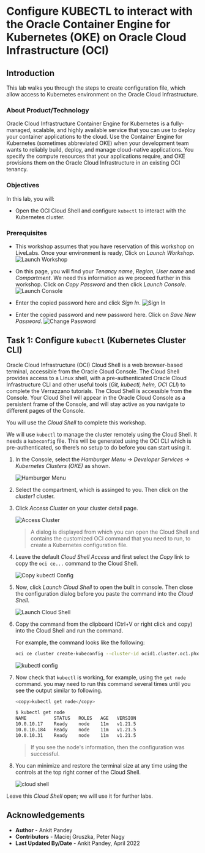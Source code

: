 # Configure KUBECTL to interact with the Oracle Container Engine for Kubernetes (OKE) on Oracle Cloud Infrastructure (OCI)

## Introduction

This lab walks you through the steps to create configuration file, which allow access to Kubernetes environment on the Oracle Cloud Infrastructure.

### About Product/Technology

Oracle Cloud Infrastructure Container Engine for Kubernetes is a fully-managed, scalable, and highly available service that you can use to deploy your container applications to the cloud. Use the Container Engine for Kubernetes (sometimes abbreviated OKE) when your development team wants to reliably build, deploy, and manage cloud-native applications. You specify the compute resources that your applications require, and OKE provisions them on the Oracle Cloud Infrastructure in an existing OCI tenancy.

### Objectives

In this lab, you will:

* Open the OCI Cloud Shell and configure `kubectl` to interact with the Kubernetes cluster.

### Prerequisites

* This workshop assumes that you have reservation of this workshop on LiveLabs. Once your environment is ready, Click on *Launch Workshop*.
        ![Launch Workshop](images/launchworkshop.png " ")
* On this page, you will find your *Tenancy name*, *Region*, *User name* and *Compartment*. We need this information as we proceed further in this workshop. Click on *Copy Password*  and then click *Launch Console*.
        ![Launch Console](images/launchconsole.png " ")

* Enter the copied password here and click *Sign In*.
        ![Sign In](images/signin.png " ")

* Enter the copied password and new password here. Click on *Save New Password*.
        ![Change Password](images/changepassword.png " ")


## Task 1: Configure `kubectl` (Kubernetes Cluster CLI)

Oracle Cloud Infrastructure (OCI) Cloud Shell is a web browser-based terminal, accessible from the Oracle Cloud Console. The Cloud Shell provides access to a Linux shell, with a pre-authenticated Oracle Cloud Infrastructure CLI and other useful tools (*Git, kubectl, helm, OCI CLI*) to complete the Verrazzano tutorials. The Cloud Shell is accessible from the Console. Your Cloud Shell will appear in the Oracle Cloud Console as a persistent frame of the Console, and will stay active as you navigate to different pages of the Console.

You will use the *Cloud Shell* to complete this workshop.

We will use `kubectl` to manage the cluster remotely using the Cloud Shell. It needs a `kubeconfig` file. This will be generated using the OCI CLI which is pre-authenticated, so there’s no setup to do before you can start using it.

1. In the Console, select the *Hamburger Menu -> Developer Services -> Kubernetes Clusters (OKE)* as shown.

    ![Hamburger Menu](../setup-oke-ocishell/images/hamburgermenu.png " ")

2. Select the compartment, which is assinged to you. Then click on the *cluster1* cluster.

3. Click *Access Cluster* on your cluster detail page.

    ![Access Cluster](../setup-oke-ocishell/images/accesscluster.png " ")

    > A dialog is displayed from which you can open the Cloud Shell and contains the customized OCI command that you need to run, to create a Kubernetes configuration file.

4. Leave the default *Cloud Shell Access* and first select the *Copy* link to copy the `oci ce...` command to the Cloud Shell.

    ![Copy kubectl Config](../setup-oke-ocishell/images/copyconfig.png " ")

5. Now, click *Launch Cloud Shell* to open the built in console. Then close the configuration dialog before you paste the command into the *Cloud Shell*.

    ![Launch Cloud Shell](../setup-oke-ocishell/images/launchcloudshell.png " ")

6. Copy the command from the clipboard (Ctrl+V or right click and copy) into the Cloud Shell and run the command.

    For example, the command looks like the following:

    ```bash
    oci ce cluster create-kubeconfig --cluster-id ocid1.cluster.oc1.phx.aaaaaaaaaezwen..................zjwgm2tqnjvgc2dey3emnsd --file $HOME/.kube/config --region us-phoenix-1 --token-version 2.0.0
    ```

    ![kubectl config](../setup-oke-ocishell/images/kubeconfig.png " ")

7. Now check that `kubectl` is working, for example, using the `get node` command. you may need to run this command several times until you see the output similar to following.

    ```bash
    <copy>kubectl get node</copy>
    ```

    ```bash
    $ kubectl get node
    NAME          STATUS   ROLES   AGE   VERSION
    10.0.10.17    Ready    node    11m   v1.21.5
    10.0.10.184   Ready    node    11m   v1.21.5
    10.0.10.31    Ready    node    11m   v1.21.5
    ```

    > If you see the node's information, then the configuration was successful.

8. You can minimize and restore the terminal size at any time using the controls at the top right corner of the Cloud Shell.

    ![cloud shell](../setup-oke-ocishell/images/cloudshell.png " ")

Leave this *Cloud Shell* open; we will use it for further labs.

## Acknowledgements

* **Author** -  Ankit Pandey
* **Contributors** - Maciej Gruszka, Peter Nagy
* **Last Updated By/Date** - Ankit Pandey, April 2022
